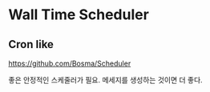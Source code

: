 # Wall Time Scheduler 



## Cron like

https://github.com/Bosma/Scheduler

좋은 안정적인 스케줄러가 필요. 메세지를 생성하는 것이면 더 좋다. 



